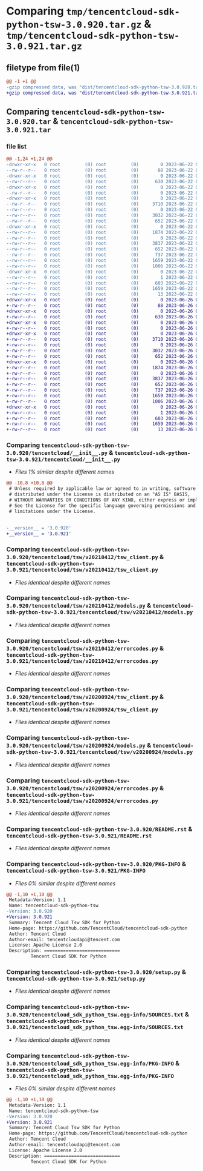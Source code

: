 # Comparing `tmp/tencentcloud-sdk-python-tsw-3.0.920.tar.gz` & `tmp/tencentcloud-sdk-python-tsw-3.0.921.tar.gz`

## filetype from file(1)

```diff
@@ -1 +1 @@
-gzip compressed data, was "dist/tencentcloud-sdk-python-tsw-3.0.920.tar", last modified: Thu Jun 22 00:38:51 2023, max compression
+gzip compressed data, was "dist/tencentcloud-sdk-python-tsw-3.0.921.tar", last modified: Mon Jun 26 00:36:30 2023, max compression
```

## Comparing `tencentcloud-sdk-python-tsw-3.0.920.tar` & `tencentcloud-sdk-python-tsw-3.0.921.tar`

### file list

```diff
@@ -1,24 +1,24 @@
-drwxr-xr-x   0 root         (0) root         (0)        0 2023-06-22 00:38:51.000000 tencentcloud-sdk-python-tsw-3.0.920/
--rw-r--r--   0 root         (0) root         (0)       88 2023-06-22 00:38:51.000000 tencentcloud-sdk-python-tsw-3.0.920/setup.cfg
-drwxr-xr-x   0 root         (0) root         (0)        0 2023-06-22 00:38:51.000000 tencentcloud-sdk-python-tsw-3.0.920/tencentcloud/
--rw-r--r--   0 root         (0) root         (0)      630 2023-06-22 00:38:51.000000 tencentcloud-sdk-python-tsw-3.0.920/tencentcloud/__init__.py
-drwxr-xr-x   0 root         (0) root         (0)        0 2023-06-22 00:38:51.000000 tencentcloud-sdk-python-tsw-3.0.920/tencentcloud/tsw/
--rw-r--r--   0 root         (0) root         (0)        0 2023-06-22 00:38:51.000000 tencentcloud-sdk-python-tsw-3.0.920/tencentcloud/tsw/__init__.py
-drwxr-xr-x   0 root         (0) root         (0)        0 2023-06-22 00:38:51.000000 tencentcloud-sdk-python-tsw-3.0.920/tencentcloud/tsw/v20210412/
--rw-r--r--   0 root         (0) root         (0)     3710 2023-06-22 00:38:51.000000 tencentcloud-sdk-python-tsw-3.0.920/tencentcloud/tsw/v20210412/tsw_client.py
--rw-r--r--   0 root         (0) root         (0)        0 2023-06-22 00:38:51.000000 tencentcloud-sdk-python-tsw-3.0.920/tencentcloud/tsw/v20210412/__init__.py
--rw-r--r--   0 root         (0) root         (0)     3032 2023-06-22 00:38:51.000000 tencentcloud-sdk-python-tsw-3.0.920/tencentcloud/tsw/v20210412/models.py
--rw-r--r--   0 root         (0) root         (0)      652 2023-06-22 00:38:51.000000 tencentcloud-sdk-python-tsw-3.0.920/tencentcloud/tsw/v20210412/errorcodes.py
-drwxr-xr-x   0 root         (0) root         (0)        0 2023-06-22 00:38:51.000000 tencentcloud-sdk-python-tsw-3.0.920/tencentcloud/tsw/v20200924/
--rw-r--r--   0 root         (0) root         (0)     1874 2023-06-22 00:38:51.000000 tencentcloud-sdk-python-tsw-3.0.920/tencentcloud/tsw/v20200924/tsw_client.py
--rw-r--r--   0 root         (0) root         (0)        0 2023-06-22 00:38:51.000000 tencentcloud-sdk-python-tsw-3.0.920/tencentcloud/tsw/v20200924/__init__.py
--rw-r--r--   0 root         (0) root         (0)     3837 2023-06-22 00:38:51.000000 tencentcloud-sdk-python-tsw-3.0.920/tencentcloud/tsw/v20200924/models.py
--rw-r--r--   0 root         (0) root         (0)      652 2023-06-22 00:38:51.000000 tencentcloud-sdk-python-tsw-3.0.920/tencentcloud/tsw/v20200924/errorcodes.py
--rw-r--r--   0 root         (0) root         (0)      737 2023-06-22 00:38:51.000000 tencentcloud-sdk-python-tsw-3.0.920/README.rst
--rw-r--r--   0 root         (0) root         (0)     1659 2023-06-22 00:38:51.000000 tencentcloud-sdk-python-tsw-3.0.920/PKG-INFO
--rw-r--r--   0 root         (0) root         (0)     1006 2023-06-22 00:38:51.000000 tencentcloud-sdk-python-tsw-3.0.920/setup.py
-drwxr-xr-x   0 root         (0) root         (0)        0 2023-06-22 00:38:51.000000 tencentcloud-sdk-python-tsw-3.0.920/tencentcloud_sdk_python_tsw.egg-info/
--rw-r--r--   0 root         (0) root         (0)        1 2023-06-22 00:38:51.000000 tencentcloud-sdk-python-tsw-3.0.920/tencentcloud_sdk_python_tsw.egg-info/dependency_links.txt
--rw-r--r--   0 root         (0) root         (0)      603 2023-06-22 00:38:51.000000 tencentcloud-sdk-python-tsw-3.0.920/tencentcloud_sdk_python_tsw.egg-info/SOURCES.txt
--rw-r--r--   0 root         (0) root         (0)     1659 2023-06-22 00:38:51.000000 tencentcloud-sdk-python-tsw-3.0.920/tencentcloud_sdk_python_tsw.egg-info/PKG-INFO
--rw-r--r--   0 root         (0) root         (0)       13 2023-06-22 00:38:51.000000 tencentcloud-sdk-python-tsw-3.0.920/tencentcloud_sdk_python_tsw.egg-info/top_level.txt
+drwxr-xr-x   0 root         (0) root         (0)        0 2023-06-26 00:36:30.000000 tencentcloud-sdk-python-tsw-3.0.921/
+-rw-r--r--   0 root         (0) root         (0)       88 2023-06-26 00:36:30.000000 tencentcloud-sdk-python-tsw-3.0.921/setup.cfg
+drwxr-xr-x   0 root         (0) root         (0)        0 2023-06-26 00:36:30.000000 tencentcloud-sdk-python-tsw-3.0.921/tencentcloud/
+-rw-r--r--   0 root         (0) root         (0)      630 2023-06-26 00:36:30.000000 tencentcloud-sdk-python-tsw-3.0.921/tencentcloud/__init__.py
+drwxr-xr-x   0 root         (0) root         (0)        0 2023-06-26 00:36:30.000000 tencentcloud-sdk-python-tsw-3.0.921/tencentcloud/tsw/
+-rw-r--r--   0 root         (0) root         (0)        0 2023-06-26 00:36:30.000000 tencentcloud-sdk-python-tsw-3.0.921/tencentcloud/tsw/__init__.py
+drwxr-xr-x   0 root         (0) root         (0)        0 2023-06-26 00:36:30.000000 tencentcloud-sdk-python-tsw-3.0.921/tencentcloud/tsw/v20210412/
+-rw-r--r--   0 root         (0) root         (0)     3710 2023-06-26 00:36:30.000000 tencentcloud-sdk-python-tsw-3.0.921/tencentcloud/tsw/v20210412/tsw_client.py
+-rw-r--r--   0 root         (0) root         (0)        0 2023-06-26 00:36:30.000000 tencentcloud-sdk-python-tsw-3.0.921/tencentcloud/tsw/v20210412/__init__.py
+-rw-r--r--   0 root         (0) root         (0)     3032 2023-06-26 00:36:30.000000 tencentcloud-sdk-python-tsw-3.0.921/tencentcloud/tsw/v20210412/models.py
+-rw-r--r--   0 root         (0) root         (0)      652 2023-06-26 00:36:30.000000 tencentcloud-sdk-python-tsw-3.0.921/tencentcloud/tsw/v20210412/errorcodes.py
+drwxr-xr-x   0 root         (0) root         (0)        0 2023-06-26 00:36:30.000000 tencentcloud-sdk-python-tsw-3.0.921/tencentcloud/tsw/v20200924/
+-rw-r--r--   0 root         (0) root         (0)     1874 2023-06-26 00:36:30.000000 tencentcloud-sdk-python-tsw-3.0.921/tencentcloud/tsw/v20200924/tsw_client.py
+-rw-r--r--   0 root         (0) root         (0)        0 2023-06-26 00:36:30.000000 tencentcloud-sdk-python-tsw-3.0.921/tencentcloud/tsw/v20200924/__init__.py
+-rw-r--r--   0 root         (0) root         (0)     3837 2023-06-26 00:36:30.000000 tencentcloud-sdk-python-tsw-3.0.921/tencentcloud/tsw/v20200924/models.py
+-rw-r--r--   0 root         (0) root         (0)      652 2023-06-26 00:36:30.000000 tencentcloud-sdk-python-tsw-3.0.921/tencentcloud/tsw/v20200924/errorcodes.py
+-rw-r--r--   0 root         (0) root         (0)      737 2023-06-26 00:36:30.000000 tencentcloud-sdk-python-tsw-3.0.921/README.rst
+-rw-r--r--   0 root         (0) root         (0)     1659 2023-06-26 00:36:30.000000 tencentcloud-sdk-python-tsw-3.0.921/PKG-INFO
+-rw-r--r--   0 root         (0) root         (0)     1006 2023-06-26 00:36:30.000000 tencentcloud-sdk-python-tsw-3.0.921/setup.py
+drwxr-xr-x   0 root         (0) root         (0)        0 2023-06-26 00:36:30.000000 tencentcloud-sdk-python-tsw-3.0.921/tencentcloud_sdk_python_tsw.egg-info/
+-rw-r--r--   0 root         (0) root         (0)        1 2023-06-26 00:36:30.000000 tencentcloud-sdk-python-tsw-3.0.921/tencentcloud_sdk_python_tsw.egg-info/dependency_links.txt
+-rw-r--r--   0 root         (0) root         (0)      603 2023-06-26 00:36:30.000000 tencentcloud-sdk-python-tsw-3.0.921/tencentcloud_sdk_python_tsw.egg-info/SOURCES.txt
+-rw-r--r--   0 root         (0) root         (0)     1659 2023-06-26 00:36:30.000000 tencentcloud-sdk-python-tsw-3.0.921/tencentcloud_sdk_python_tsw.egg-info/PKG-INFO
+-rw-r--r--   0 root         (0) root         (0)       13 2023-06-26 00:36:30.000000 tencentcloud-sdk-python-tsw-3.0.921/tencentcloud_sdk_python_tsw.egg-info/top_level.txt
```

### Comparing `tencentcloud-sdk-python-tsw-3.0.920/tencentcloud/__init__.py` & `tencentcloud-sdk-python-tsw-3.0.921/tencentcloud/__init__.py`

 * *Files 1% similar despite different names*

```diff
@@ -10,8 +10,8 @@
 # Unless required by applicable law or agreed to in writing, software
 # distributed under the License is distributed on an "AS IS" BASIS,
 # WITHOUT WARRANTIES OR CONDITIONS OF ANY KIND, either express or implied.
 # See the License for the specific language governing permissions and
 # limitations under the License.
 
 
-__version__ = '3.0.920'
+__version__ = '3.0.921'
```

### Comparing `tencentcloud-sdk-python-tsw-3.0.920/tencentcloud/tsw/v20210412/tsw_client.py` & `tencentcloud-sdk-python-tsw-3.0.921/tencentcloud/tsw/v20210412/tsw_client.py`

 * *Files identical despite different names*

### Comparing `tencentcloud-sdk-python-tsw-3.0.920/tencentcloud/tsw/v20210412/models.py` & `tencentcloud-sdk-python-tsw-3.0.921/tencentcloud/tsw/v20210412/models.py`

 * *Files identical despite different names*

### Comparing `tencentcloud-sdk-python-tsw-3.0.920/tencentcloud/tsw/v20210412/errorcodes.py` & `tencentcloud-sdk-python-tsw-3.0.921/tencentcloud/tsw/v20210412/errorcodes.py`

 * *Files identical despite different names*

### Comparing `tencentcloud-sdk-python-tsw-3.0.920/tencentcloud/tsw/v20200924/tsw_client.py` & `tencentcloud-sdk-python-tsw-3.0.921/tencentcloud/tsw/v20200924/tsw_client.py`

 * *Files identical despite different names*

### Comparing `tencentcloud-sdk-python-tsw-3.0.920/tencentcloud/tsw/v20200924/models.py` & `tencentcloud-sdk-python-tsw-3.0.921/tencentcloud/tsw/v20200924/models.py`

 * *Files identical despite different names*

### Comparing `tencentcloud-sdk-python-tsw-3.0.920/tencentcloud/tsw/v20200924/errorcodes.py` & `tencentcloud-sdk-python-tsw-3.0.921/tencentcloud/tsw/v20200924/errorcodes.py`

 * *Files identical despite different names*

### Comparing `tencentcloud-sdk-python-tsw-3.0.920/README.rst` & `tencentcloud-sdk-python-tsw-3.0.921/README.rst`

 * *Files identical despite different names*

### Comparing `tencentcloud-sdk-python-tsw-3.0.920/PKG-INFO` & `tencentcloud-sdk-python-tsw-3.0.921/PKG-INFO`

 * *Files 0% similar despite different names*

```diff
@@ -1,10 +1,10 @@
 Metadata-Version: 1.1
 Name: tencentcloud-sdk-python-tsw
-Version: 3.0.920
+Version: 3.0.921
 Summary: Tencent Cloud Tsw SDK for Python
 Home-page: https://github.com/TencentCloud/tencentcloud-sdk-python
 Author: Tencent Cloud
 Author-email: tencentcloudapi@tencent.com
 License: Apache License 2.0
 Description: ============================
         Tencent Cloud SDK for Python
```

### Comparing `tencentcloud-sdk-python-tsw-3.0.920/setup.py` & `tencentcloud-sdk-python-tsw-3.0.921/setup.py`

 * *Files identical despite different names*

### Comparing `tencentcloud-sdk-python-tsw-3.0.920/tencentcloud_sdk_python_tsw.egg-info/SOURCES.txt` & `tencentcloud-sdk-python-tsw-3.0.921/tencentcloud_sdk_python_tsw.egg-info/SOURCES.txt`

 * *Files identical despite different names*

### Comparing `tencentcloud-sdk-python-tsw-3.0.920/tencentcloud_sdk_python_tsw.egg-info/PKG-INFO` & `tencentcloud-sdk-python-tsw-3.0.921/tencentcloud_sdk_python_tsw.egg-info/PKG-INFO`

 * *Files 0% similar despite different names*

```diff
@@ -1,10 +1,10 @@
 Metadata-Version: 1.1
 Name: tencentcloud-sdk-python-tsw
-Version: 3.0.920
+Version: 3.0.921
 Summary: Tencent Cloud Tsw SDK for Python
 Home-page: https://github.com/TencentCloud/tencentcloud-sdk-python
 Author: Tencent Cloud
 Author-email: tencentcloudapi@tencent.com
 License: Apache License 2.0
 Description: ============================
         Tencent Cloud SDK for Python
```

